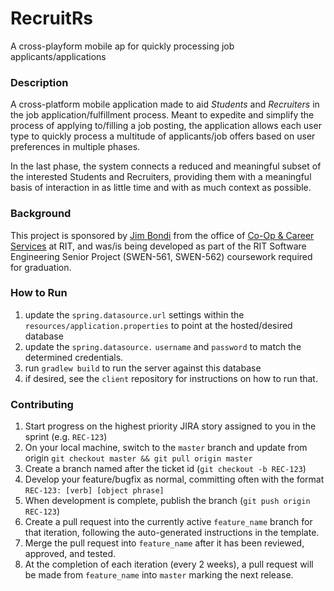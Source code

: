 # RecruitRs

A cross-playform mobile ap for quickly processing job applicants/applications


### Description

A cross-platform mobile application made to aid _Students_ and _Recruiters_ in the
  job application/fulfillment process. Meant to expedite and simplify the process of applying
  to/filling a job posting, the application allows each user type to quickly process
  a multitude of applicants/job offers based on user preferences in multiple phases.

In the last phase, the system connects a reduced and meaningful subset of the interested
  Students and Recruiters, providing them with a meaningful basis of interaction
  in as little time and with as much context as possible.


### Background

This project is sponsored by [Jim Bondi](https://www.rit.edu/emcs/oce/staff#staff581)
  from the office of [Co-Op & Career Services](https://www.rit.edu/emcs/oce/)
  at RIT, and was/is being developed as part of the RIT Software Engineering
  Senior Project (SWEN-561, SWEN-562) coursework required for graduation.


### How to Run

1. update the `spring.datasource.url` settings within the `resources/application.properties` to point at the hosted/desired database
2. update the `spring.datasource.` `username` and `password` to match the determined credentials.
3. run `gradlew build` to run the server against this database
4. if desired, see the `client` repository for instructions on how to run that.


### Contributing

1. Start progress on the highest priority JIRA story assigned to you in the sprint (e.g. `REC-123`)
2. On your local machine, switch to the `master` branch and update from origin `git checkout master && git pull origin master`
3. Create a branch named after the ticket id (`git checkout -b REC-123`)
4. Develop your feature/bugfix as normal, committing often with the format `REC-123: [verb] [object phrase]`
5. When development is complete, publish the branch (`git push origin REC-123`)
6. Create a pull request into the currently active `feature_name` branch for that iteration, following the auto-generated 
   instructions in the template.
7. Merge the pull request into `feature_name` after it has been reviewed, approved, and tested.
8. At the completion of each iteration (every 2 weeks), a pull request will be
   made from `feature_name` into `master` marking the next release.

